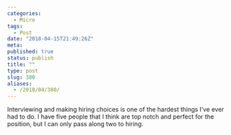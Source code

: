 ```yaml
---
categories:
  - Micro
tags:
  - Post
date: "2018-04-15T21:49:26Z"
meta:
published: true
status: publish
title: ""
type: post
slug: 380
aliases:
  - /2018/04/380/
---
```

<p>Interviewing and making hiring choices is one of the hardest things I’ve ever had to do. I have five people that I think are top notch and perfect for the position, but I can only pass along two to hiring.</p>
